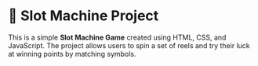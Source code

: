  # 🎰 Slot Machine Project

This is a simple **Slot Machine Game** created using HTML, CSS, and JavaScript. The project allows users to spin a set of reels and try their luck at winning points by matching symbols.
 
